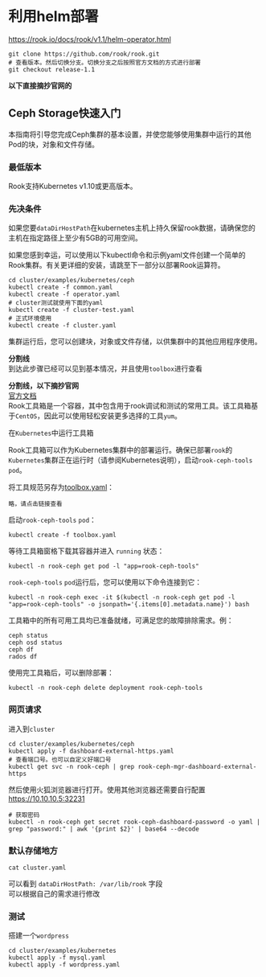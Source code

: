 # 利用helm部署
https://rook.io/docs/rook/v1.1/helm-operator.html  

```shell
git clone https://github.com/rook/rook.git
# 查看版本。然后切换分支。切换分支之后按照官方文档的方式进行部署
git checkout release-1.1

```

**以下直接摘抄官网的**  

## Ceph Storage快速入门
本指南将引导您完成Ceph集群的基本设置，并使您能够使用集群中运行的其他Pod的块，对象和文件存储。

### 最低版本

Rook支持Kubernetes v1.10或更高版本。

### 先决条件

如果您要`dataDirHostPath`在kubernetes主机上持久保留rook数据，请确保您的主机在指定路径上至少有5GB的可用空间。

如果您感到幸运，可以使用以下kubectl命令和示例yaml文件创建一个简单的Rook集群。有关更详细的安装，请跳至下一部分以部署Rook运算符。

```
cd cluster/examples/kubernetes/ceph
kubectl create -f common.yaml
kubectl create -f operator.yaml
# cluster测试就使用下面的yaml
kubectl create -f cluster-test.yaml
# 正式环境使用
kubectl create -f cluster.yaml
```

集群运行后，您可以创建块，对象或文件存储，以供集群中的其他应用程序使用。

**分割线**  
到达此步骤已经可以见到基本情况，并且使用`toolbox`进行查看

**分割线，以下摘抄官网**  
[官方文档](https://rook.io/docs/rook/v1.1/ceph-toolbox.html)  
Rook工具箱是一个容器，其中包含用于rook调试和测试的常用工具。该工具箱基于`CentOS`，因此可以使用轻松安装更多选择的工具`yum`。

在`Kubernetes`中运行工具箱

Rook工具箱可以作为Kubernetes集群中的部署运行。确保已部署`rook`的`Kubernetes`集群正在运行时（请参阅Kubernetes说明），启动`rook-ceph-tools` `pod`。

将工具规范另存为[toolbox.yaml](/manifests/example/rook/toolbox.yaml)：

```
略，请点击链接查看
```

启动`rook-ceph-tools` `pod`：

```
kubectl create -f toolbox.yaml
```

等待工具箱窗格下载其容器并进入 `running` 状态：

```shell
kubectl -n rook-ceph get pod -l "app=rook-ceph-tools"
```

`rook-ceph-tools` `pod`运行后，您可以使用以下命令连接到它：
```
kubectl -n rook-ceph exec -it $(kubectl -n rook-ceph get pod -l "app=rook-ceph-tools" -o jsonpath='{.items[0].metadata.name}') bash
```

工具箱中的所有可用工具均已准备就绪，可满足您的故障排除需求。例：

```
ceph status
ceph osd status
ceph df
rados df
```

使用完工具箱后，可以删除部署：

```
kubectl -n rook-ceph delete deployment rook-ceph-tools
```

### 网页请求
进入到`cluster`
```
cd cluster/examples/kubernetes/ceph
kubectl apply -f dashboard-external-https.yaml
# 查看端口号。也可以自定义好端口号
kubectl get svc -n rook-ceph | grep rook-ceph-mgr-dashboard-external-https
```
然后使用火狐浏览器进行打开。使用其他浏览器还需要自行配置  
https://10.10.10.5:32231
```
# 获取密码
kubectl -n rook-ceph get secret rook-ceph-dashboard-password -o yaml | grep "password:" | awk '{print $2}' | base64 --decode
```

### 默认存储地方

```
cat cluster.yaml
```
可以看到 `dataDirHostPath: /var/lib/rook` 字段  
可以根据自己的需求进行修改

### 测试
搭建一个`wordpress`

```
cd cluster/examples/kubernetes
kubectl apply -f mysql.yaml
kubectl apply -f wordpress.yaml
```
